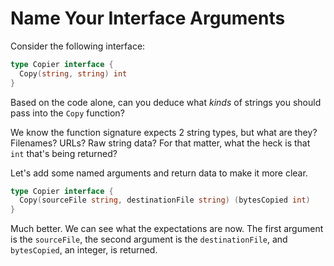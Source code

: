 # Name Your Interface Arguments

Consider the following interface:

```go
type Copier interface {
  Copy(string, string) int
}
```

Based on the code alone, can you deduce what *kinds* of strings you should pass into the `Copy` function?

We know the function signature expects 2 string types, but what are they? Filenames? URLs? Raw string data? For that matter, what the heck is that `int` that's being returned?

Let's add some named arguments and return data to make it more clear.

```go
type Copier interface {
  Copy(sourceFile string, destinationFile string) (bytesCopied int)
}
```

Much better. We can see what the expectations are now. The first argument is the `sourceFile`, the second argument is the `destinationFile`, and `bytesCopied`, an integer, is returned.
